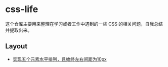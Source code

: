 # css-life

这个仓库主要用来整理在学习或者工作中遇到的一些 CSS 的相关问题，自我总结并提取出来。

## Layout

* [实现五个元素水平排列，且始终左右间距为10px](https://github.com/JinganGuo/css-life/issues/1)
